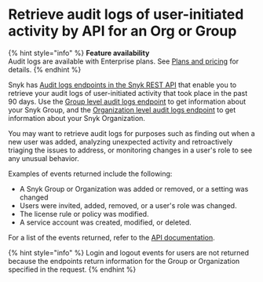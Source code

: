 # Retrieve audit logs of user-initiated activity by API for an Org or Group

{% hint style="info" %}
**Feature availability**\
Audit logs are available with Enterprise plans. See [Plans and pricing](https://snyk.io/plans/) for details.
{% endhint %}

Snyk has [Audit logs endpoints in the Snyk REST API](https://apidocs.snyk.io/?version=2023-08-24%7Ebeta#tag--Audit-Logs) that enable you to retrieve your audit logs of user-initiated activity that took place in the past 90 days. Use the [Group level audit logs endpoint](https://apidocs.snyk.io/?version=2023-08-24%7Ebeta#get-/groups/-group\_id-/audit\_logs/search) to get information about your Snyk Group, and the [Organization level audit logs endpoint](https://apidocs.snyk.io/?version=2023-08-24%7Ebeta#get-/orgs/-org\_id-/audit\_logs/search) to get information about your Snyk Organization.

You may want to retrieve audit logs for purposes such as finding out when a new user was added, analyzing unexpected activity and retroactively triaging the issues to address, or monitoring changes in a user's role to see any unusual behavior.

Examples of events returned include the following:

* A Snyk Group or Organization was added or removed, or a setting was changed
* Users were invited, added, removed, or a user's role was changed.
* The license rule or policy was modified.
* A service account was created, modified, or deleted.

For a list of the events returned, refer to the [API documentation](https://apidocs.snyk.io/?version=2023-08-24%7Ebeta#tag--Audit-Logs).

{% hint style="info" %}
Login and logout events for users are not returned because the endpoints return information for the Group or Organization specified in the request.
{% endhint %}
